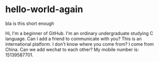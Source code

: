 # hello-world-again
bla  is this short enough

Hi, I'm a beginner of GitHub. I'm an ordinary undergraduate studying C language. Can I add a friend to communicate with you? This is an international platform. I don't know where you come from? I come from China. Can we add wechat to each other? My mobile number is: 15139587701.
